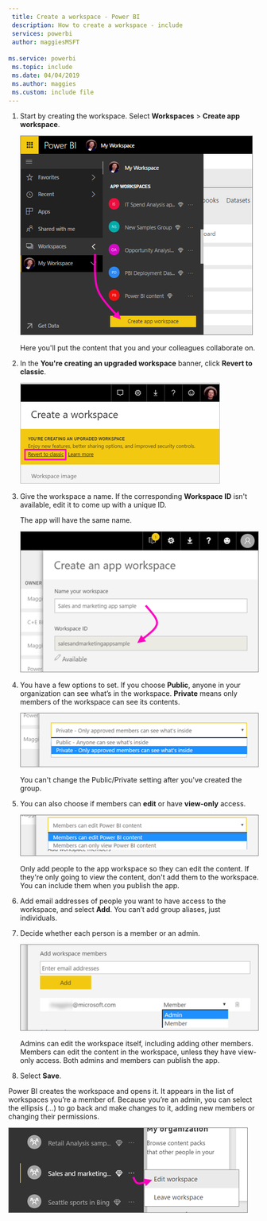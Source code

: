 ```yaml
---
 title: Create a workspace - Power BI
 description: How to create a workspace - include
 services: powerbi
 author: maggiesMSFT
 
ms.service: powerbi
 ms.topic: include
 ms.date: 04/04/2019
 ms.author: maggies
 ms.custom: include file
---
```


1. Start by creating the workspace. Select **Workspaces** > **Create app workspace**. 
   
     ![Create app workspace](media/powerbi-service-create-app-workspace/power-bi-create-app-workspace.png)
   
    Here you'll put the content that you and your colleagues collaborate on.

2. In the **You're creating an upgraded workspace** banner, click **Revert to classic**. 

    ![Revert to classic workspace option](media/powerbi-service-create-app-workspace/power-bi-revert-classic-workspace.png)

3. Give the workspace a name. If the corresponding **Workspace ID** isn't available, edit it to come up with a unique ID.
   
     The app will have the same name.
   
     ![Name the workspace](media/powerbi-service-create-app-workspace/power-bi-apps-create-workspace-name.png)

3. You have a few options to set. If you choose **Public**, anyone in your organization can see what’s in the workspace. **Private** means only members of the workspace can see its contents.
   
     ![Set Private or Public](media/powerbi-service-create-app-workspace/power-bi-apps-create-workspace-private-public.png)
   
    You can't change the Public/Private setting after you've created the group.

4. You can also choose if members can **edit** or have **view-only** access.
   
     ![Set edit or view-only](media/powerbi-service-create-app-workspace/power-bi-apps-create-workspace-members-edit.png)
   
     Only add people to the app workspace so they can edit the content. If they're only going to view the content, don't add them to the workspace. You can include them when you publish the app.

5. Add email addresses of people you want to have access to the workspace, and select **Add**. You can’t add group aliases, just individuals.

6. Decide whether each person is a member or an admin.
   
     ![Set Member or Admin](media/powerbi-service-create-app-workspace/power-bi-apps-create-workspace-admin.png)
   
    Admins can edit the workspace itself, including adding other members. Members can edit the content in the workspace, unless they have view-only access. Both admins and members can publish the app.

7. Select **Save**.

Power BI creates the workspace and opens it. It appears in the list of workspaces you’re a member of. Because you’re an admin, you can select the ellipsis (…) to go back and make changes to it, adding new members or changing their permissions.

![Edit workspace](media/powerbi-service-create-app-workspace/power-bi-apps-edit-workspace-ellipsis.png)

